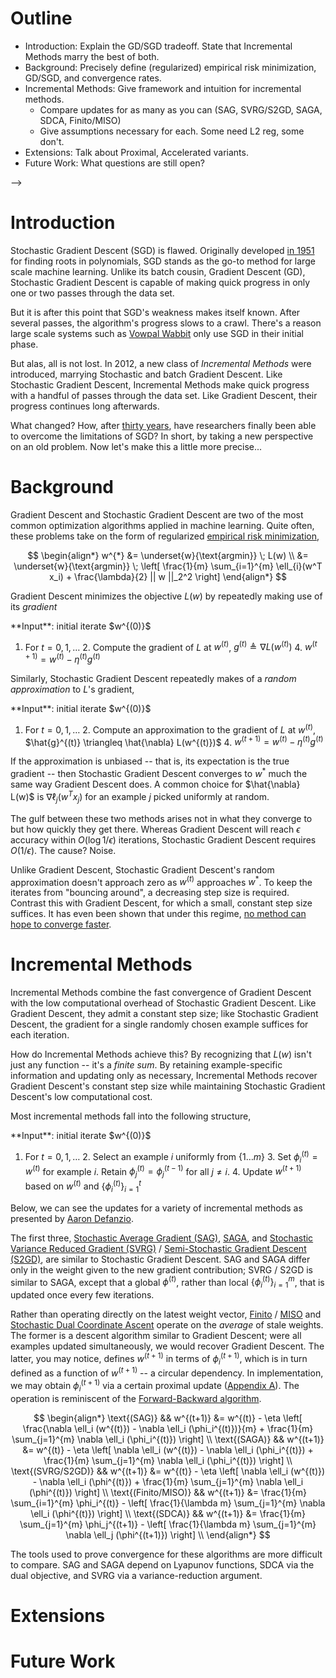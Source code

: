 <!--
Title: Recent Advances in Stochastic Methods
Date: 3000-01-01 00:00
Category: optimization
Tags: optimization, stochastic
Slug: recent-advances-in-stochastic-methods
-->


Outline
=======
- Introduction: Explain the GD/SGD tradeoff. State that Incremental Methods marry the best of both.
- Background: Precisely define (regularized) empirical risk minimization, GD/SGD, and convergence rates.
- Incremental Methods: Give framework and intuition for incremental methods.
  - Compare updates for as many as you can (SAG, SVRG/S2GD, SAGA, SDCA, Finito/MISO)
  - Give assumptions necessary for each. Some need L2 reg, some don't.
- Extensions: Talk about Proximal, Accelerated variants.
- Future Work: What questions are still open?

-->

# Introduction

Stochastic Gradient Descent (SGD) is flawed. Originally developed [in 1951][robbins-1951] for finding roots in polynomials, SGD stands as the go-to method for large scale machine learning. Unlike its batch cousin, Gradient Descent (GD), Stochastic Gradient Descent is capable of making quick progress in only one or two passes through the data set.

But it is after this point that SGD's weakness makes itself known. After several passes, the algorithm's progress slows to a crawl. There's a reason large scale systems such as [Vowpal Wabbit][vowpwal-wabbit] only use SGD in their initial phase.

But alas, all is not lost. In 2012, a new class of _Incremental Methods_ were introduced, marrying Stochastic and batch Gradient Descent. Like Stochastic Gradient Descent, Incremental Methods make quick progress with a handful of passes through the data set. Like Gradient Descent, their progress continues long afterwards.

What changed? How, after [thirty years][nemirovski-1983], have researchers finally been able to overcome the limitations of SGD? In short, by taking a new perspective on an old problem. Now let's make this a little more precise...

# Background

Gradient Descent and Stochastic Gradient Descent are two of the most common optimization algorithms applied in machine learning. Quite often, these problems take on the form of regularized [empirical risk minimization][empirical-risk-minimization],

$$
\begin{align*}
w^{*}
&= \underset{w}{\text{argmin}} \; L(w) \\
&= \underset{w}{\text{argmin}} \; \left[
    \frac{1}{m} \sum_{i=1}^{m} \ell_{i}(w^T x_i)
    + \frac{\lambda}{2} || w ||_2^2
  \right]
\end{align*}
$$

Gradient Descent minimizes the objective $L(w)$ by repeatedly making use of its _gradient_

<div class="pseudocode" markdown>
  **Input**: initial iterate $w^{(0)}$

  1. For $t = 0, 1, \ldots$
    2. Compute the gradient of $L$ at $w^{(t)}$, $g^{(t)} \triangleq \nabla L(w^{(t)})$
    4. $w^{(t+1)} = w^{(t)} - \eta^{(t)} g^{(t)}$
</div>

Similarly, Stochastic Gradient Descent repeatedly makes of a _random approximation_ to $L$'s gradient,

<div class="pseudocode" markdown>
  **Input**: initial iterate $w^{(0)}$

  1. For $t = 0, 1, \ldots$
    2. Compute an approximation to the gradient of $L$ at $w^{(t)}$, $\hat{g}^{(t)} \triangleq \hat{\nabla} L(w^{(t)})$
    4. $w^{(t+1)} = w^{(t)} - \eta^{(t)} g^{(t)}$
</div>

If the approximation is unbiased -- that is, its expectation is the true gradient -- then Stochastic Gradient Descent converges to $w^{*}$ much the same way Gradient Descent does. A common choice for $\hat{\nabla} L(w)$ is $\nabla \ell_j(w^T x_j)$ for an example $j$ picked uniformly at random.

The gulf between these two methods arises not in what they converge to but how quickly they get there. Whereas Gradient Descent will reach $\epsilon$ accuracy within $O(\log 1/\epsilon)$ iterations, Stochastic Gradient Descent requires $O(1 / \epsilon)$. The cause? Noise.

Unlike Gradient Descent, Stochastic Gradient Descent's random approximation doesn't approach zero as $w^{(t)}$ approaches $w^{*}$. To keep the iterates from "bouncing around", a decreasing step size is required. Contrast this with Gradient Descent, for which a small, constant step size suffices. It has even been shown that under this regime, [no method can hope to converge faster][agarwal-2012].

# Incremental Methods

Incremental Methods combine the fast convergence of Gradient Descent with the low computational overhead of Stochastic Gradient Descent. Like Gradient Descent, they admit a constant step size; like Stochastic Gradient Descent, the gradient for a single randomly chosen example suffices for each iteration.

How do Incremental Methods achieve this? By recognizing that $L(w)$ isn't just any function -- it's a _finite sum_. By retaining example-specific information and updating only as necessary, Incremental Methods recover Gradient Descent's constant step size while maintaining Stochastic Gradient Descent's low computational cost.

Most incremental methods fall into the following structure,

<div class="pseudocode" markdown>
  **Input**: initial iterate $w^{(0)}$

  1. For $t = 0, 1, \ldots$
    2. Select an example $i$ uniformly from $\{ 1 \ldots m \}$
    3. Set $\phi_i^{(t)} = w^{(t)}$ for example $i$. Retain $\phi_j^{(t)} = \phi_j^{(t-1)}$ for all $j \neq i$.
    4. Update $w^{(t+1)}$ based on $w^{(t)}$ and $\{ \phi_i^{(t)} \}_{i=1}^{t}$
</div>


Below, we can see the updates for a variety of incremental methods as presented by [Aaron Defanzio][defanzio-2014-2].

The first three, [Stochastic Average Gradient (SAG)][schmidt-2013], [SAGA][defanzio-2014-2], and [Stochastic Variance Reduced Gradient (SVRG)][johnson-2013] / [Semi-Stochastic Gradient Descent (S2GD)][konecny-2013], are similar to Stochastic Gradient Descent. SAG and SAGA differ only in the weight given to the new gradient contribution; SVRG / S2GD is similar to SAGA, except that a global $\phi^{(t)}$, rather than local $\{ \phi_i^{(t)} \}_{i=1}^{m}$, that is updated once every few iterations.

Rather than operating directly on the latest weight vector, [Finito][defanzio-2014] / [MISO][mairal-2013] and [Stochastic Dual Coordinate Ascent][shalev-schwartz-2012] operate on the _average_ of stale weights. The former is a descent algorithm similar to Gradient Descent; were all examples updated simultaneously, we would recover Gradient Descent. The latter, you may notice, defines $w^{(t+1)}$ in terms of $\phi_i^{(t+1)}$, which is in turn defined as a function of $w^{(t+1)}$ -- a circular dependency. In implementation, we may obtain $\phi_i^{(t+1)}$ via a certain proximal update ([Appendix A][defanzio-2014-2]). The operation is reminiscent of the [Forward-Backward algorithm][duchi-2009].

$$
\begin{align*}
\text{(SAG)}
  && w^{(t+1)} &= w^{(t)} - \eta \left[
    \frac{\nabla \ell_i (w^{(t)}) - \nabla \ell_i (\phi_i^{(t)})}{m} + \frac{1}{m} \sum_{j=1}^{m} \nabla \ell_i (\phi_i^{(t)})
  \right] \\
\text{(SAGA)}
  && w^{(t+1)} &= w^{(t)} - \eta \left[
    \nabla \ell_i (w^{(t)}) - \nabla \ell_i (\phi_i^{(t)}) + \frac{1}{m} \sum_{j=1}^{m} \nabla \ell_i (\phi_i^{(t)})
  \right] \\
\text{(SVRG/S2GD)}
  && w^{(t+1)} &= w^{(t)} - \eta \left[
    \nabla \ell_i (w^{(t)}) - \nabla \ell_i (\phi^{(t)}) + \frac{1}{m} \sum_{j=1}^{m} \nabla \ell_i (\phi^{(t)})
  \right] \\
\text{(Finito/MISO)}
  && w^{(t+1)} &= \frac{1}{m} \sum_{i=1}^{m} \phi_i^{(t)} - \left[
    \frac{1}{\lambda m} \sum_{j=1}^{m} \nabla \ell_i (\phi^{(t)})
  \right] \\
\text{(SDCA)}
  && w^{(t+1)} &= \frac{1}{m} \sum_{j=1}^{m} \phi_j^{(t+1)} - \left[
    \frac{1}{\lambda m} \sum_{j=1}^{m} \nabla \ell_j (\phi^{(t+1)})
  \right] \\
\end{align*}
$$

The tools used to prove convergence for these algorithms are more difficult to compare. SAG and SAGA depend on Lyapunov functions, SDCA via the dual objective, and SVRG via a variance-reduction argument.


# Extensions

# Future Work

<!-- References -->
[agarwal-2012]: http://www.eecs.berkeley.edu/~wainwrig/Papers/AgaEtAl12.pdf
[blatt-2007]: http://citeseerx.ist.psu.edu/viewdoc/download?doi=10.1.1.121.4020&rep=rep1&type=pdf
[bottou-2011]: http://leon.bottou.org/publications/pdf/mloptbook-2011.pdf
[cvxbook]: http://stanford.edu/~boyd/cvxbook/
[defanzio-2014-2]: http://arxiv.org/abs/1407.0202
[defanzio-2014]: http://arxiv.org/abs/1407.2710
[empirical-risk-minimization]: http://en.m.wikipedia.org/wiki/Empirical_risk_minimization#Empirical_risk_minimization
[hsieh-2008]: http://www.csie.ntu.edu.tw/~cjlin/papers/cddual.pdf
[le-roux-2012]: http://arxiv.org/abs/1202.6258
[nemirovski-1983]: http://www.palgrave-journals.com/jors/journal/v35/n5/abs/jors198492a.html
[robbins-1951]: http://projecteuclid.org/euclid.aoms/1177729586
[schmidt-2013]: http://arxiv.org/abs/1309.2388
[shalev-schwartz-2012]: http://arxiv.org/abs/1209.1873
[tsitsikilis-bertsekas-1986]: http://www.mit.edu/~jnt/Papers/J014-86-asyn-grad.pdf
[vowpwal-wabbit]: https://github.com/JohnLangford/vowpal_wabbit
[johnson-2013]: http://stat.rutgers.edu/home/tzhang/papers/nips13-svrg.pdf
[konecny-2013]: http://arxiv.org/abs/1312.1666
[mairal-2013]: http://arxiv.org/pdf/1305.3120.pdf
[duchi-2009]: http://jmlr.csail.mit.edu/papers/volume10/duchi09a/duchi09a.pdf
